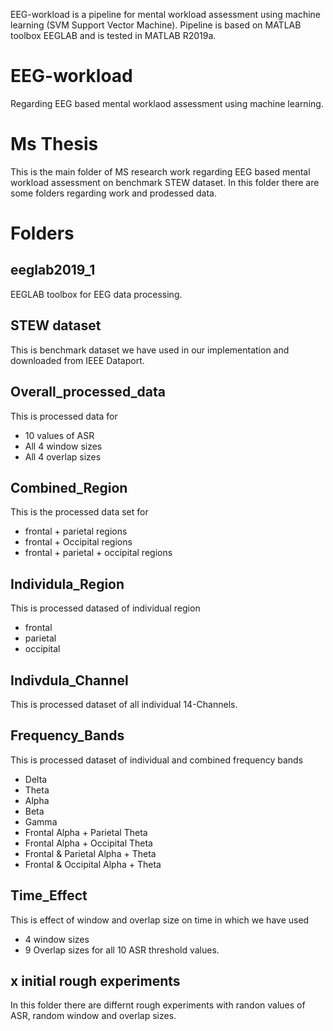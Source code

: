 EEG-workload is a pipeline for mental workload assessment using machine learning (SVM Support Vector Machine). Pipeline is based on MATLAB toolbox EEGLAB and is tested in MATLAB R2019a.

# EEG-workload
Regarding EEG based mental worklaod assessment using machine learning.

# Ms Thesis
This is the main folder of MS research work regarding EEG based mental workload assessment on benchmark STEW dataset.
In this folder there are some folders regarding work and prodessed data.
# Folders
## eeglab2019_1 
EEGLAB toolbox for EEG data processing.
## STEW dataset
This is benchmark dataset we have used in our implementation and downloaded from IEEE Dataport.
## Overall_processed_data 
This is processed data for 
- 10 values of ASR
- All 4 window sizes
- All 4 overlap sizes
## Combined_Region
This is the processed data set for 
- frontal + parietal regions
- frontal + Occipital regions
- frontal + parietal + occipital regions
## Individula_Region
This is processed datased of individual region
- frontal 
- parietal 
- occipital
## Indivdula_Channel
This is processed dataset of all individual 14-Channels.
## Frequency_Bands
This is processed dataset of individual and combined frequency bands
- Delta
- Theta
- Alpha
- Beta
- Gamma
- Frontal Alpha + Parietal Theta
- Frontal Alpha + Occipital Theta
- Frontal & Parietal Alpha + Theta
- Frontal & Occipital Alpha + Theta
## Time_Effect
This is effect of window and overlap size on time in which we have used 
- 4 window sizes
- 9 Overlap sizes
for all 10 ASR threshold values.
## x initial rough experiments
In this folder there are differnt rough experiments with randon values of ASR, random window and overlap sizes.
